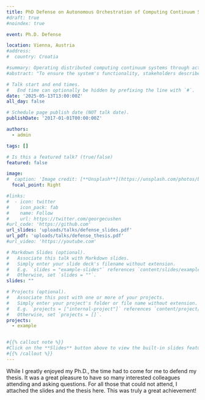 ```yaml
---
title: PhD Defense on Autonomous Orchestration of Computing Continuum Systems through Active Inference
#draft: true
#noindex: true

event: Ph.D. Defense

location: Vienna, Austria
#address:
#  country: Croatia

#summary: Operating distributed computing continuum systems through active inference
#abstract: "To ensure the system's functionality, stakeholders describe each tier's expected behavior through Service Level Objectives (SLOs), e.g., maintaining processing latency under a certain boundary. Evaluating these SLOs requires a set of metrics (i.e., sensory observations), which are commonly collected at one central system location; given this data, it can then be calculated to what degree SLOs were fulfilled. However, this requires transferring massive amounts of data; further, the latency for detecting and resolving SLO violations is high. The human body, as an example of a complex system, would collapse from the overhead of evaluating each cell's requirements centrally (i.e., in the brain); hence, requirements assurance must be decentralized to the respective system components."

# Talk start and end times.
#   End time can optionally be hidden by prefixing the line with `#`.
date: '2025-05-13T13:00:00Z'
all_day: false

# Schedule page publish date (NOT talk date).
publishDate: '2017-01-01T00:00:00Z'

authors:
  - admin

tags: []

# Is this a featured talk? (true/false)
featured: false

image:
#  caption: 'Image credit: [**Unsplash**](https://unsplash.com/photos/bzdhc5b3Bxs)'
  focal_point: Right

#links:
#  - icon: twitter
#    icon_pack: fab
#    name: Follow
#    url: https://twitter.com/georgecushen
#url_code: 'https://github.com'
url_slides: 'uploads/talks/defense_slides.pdf'
url_pdf: 'uploads/talks/defense_thesis.pdf'
#url_video: 'https://youtube.com'

# Markdown Slides (optional).
#   Associate this talk with Markdown slides.
#   Simply enter your slide deck's filename without extension.
#   E.g. `slides = "example-slides"` references `content/slides/example-slides.md`.
#   Otherwise, set `slides = ""`.
slides: ""

# Projects (optional).
#   Associate this post with one or more of your projects.
#   Simply enter your project's folder or file name without extension.
#   E.g. `projects = ["internal-project"]` references `content/project/deep-learning/index.md`.
#   Otherwise, set `projects = []`.
projects:
  - example


#{{% callout note %}}
#Click on the **Slides** button above to view the built-in slides feature.
#{{% /callout %}}
---
```



While I greatly enjoyed my Ph.D., the time had to come for me to defend my thesis. It was a great pleasure to have so many interested colleagues attending 
and asking questions. For all those that could not attend, I attached the slides and the thesis here. This was truly a great achievement!
